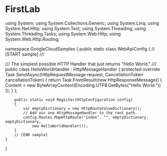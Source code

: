 # FirstLab

using System;
using System.Collections.Generic;
using System.Linq;
using System.Net.Http;
using System.Text;
using System.Threading;
using System.Threading.Tasks;
using System.Web.Http;
using System.Web.Http.Routing;

namespace GoogleCloudSamples
{
    public static class WebApiConfig
    {
        // [START sample]
        /// <summary>
        /// The simplest possible HTTP Handler that just returns "Hello World."
        /// </summary>
        public class HelloWorldHandler : HttpMessageHandler
        {
            protected override Task<HttpResponseMessage> SendAsync(HttpRequestMessage request,
                CancellationToken cancellationToken)
            {
                return Task.FromResult(new HttpResponseMessage()
                {
                    Content = new ByteArrayContent(Encoding.UTF8.GetBytes("Hello World."))
                });
            }
        };

        public static void Register(HttpConfiguration config)
        {
            var emptyDictionary = new HttpRouteValueDictionary();
            // Add our one HttpMessageHandler to the root path.
            config.Routes.MapHttpRoute("index", "", emptyDictionary, emptyDictionary,
                new HelloWorldHandler());
        }
        // [END sample]
    }
}
